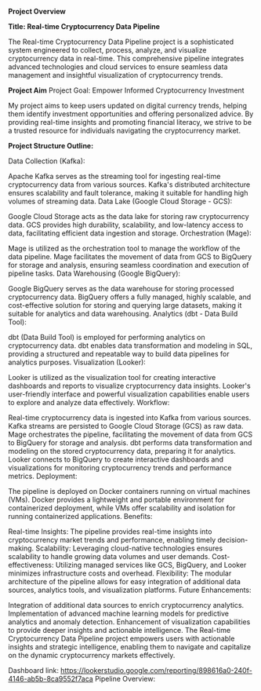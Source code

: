 **Project Overview**

**Title:  Real-time Cryptocurrency Data Pipeline**

The Real-time Cryptocurrency Data Pipeline project is a sophisticated system engineered to collect, process, analyze, and visualize cryptocurrency data in real-time. This comprehensive pipeline integrates advanced technologies and cloud services to ensure seamless data management and insightful visualization of cryptocurrency trends.

**Project Aim**
Project Goal: Empower Informed Cryptocurrency Investment

My project aims to keep users updated on digital currency trends, helping them identify investment opportunities and offering personalized advice. By providing real-time insights and promoting financial literacy, we strive to be a trusted resource for individuals navigating the cryptocurrency market.


**Project Structure Outline:**

Data Collection (Kafka):

Apache Kafka serves as the streaming tool for ingesting real-time cryptocurrency data from various sources. Kafka's distributed architecture ensures scalability and fault tolerance, making it suitable for handling high volumes of streaming data.
Data Lake (Google Cloud Storage - GCS):

Google Cloud Storage acts as the data lake for storing raw cryptocurrency data. GCS provides high durability, scalability, and low-latency access to data, facilitating efficient data ingestion and storage.
Orchestration (Mage):

Mage is utilized as the orchestration tool to manage the workflow of the data pipeline. Mage facilitates the movement of data from GCS to BigQuery for storage and analysis, ensuring seamless coordination and execution of pipeline tasks.
Data Warehousing (Google BigQuery):

Google BigQuery serves as the data warehouse for storing processed cryptocurrency data. BigQuery offers a fully managed, highly scalable, and cost-effective solution for storing and querying large datasets, making it suitable for analytics and data warehousing.
Analytics (dbt - Data Build Tool):

dbt (Data Build Tool) is employed for performing analytics on cryptocurrency data. dbt enables data transformation and modeling in SQL, providing a structured and repeatable way to build data pipelines for analytics purposes.
Visualization (Looker):

Looker is utilized as the visualization tool for creating interactive dashboards and reports to visualize cryptocurrency data insights. Looker's user-friendly interface and powerful visualization capabilities enable users to explore and analyze data effectively.
Workflow:

Real-time cryptocurrency data is ingested into Kafka from various sources.
Kafka streams are persisted to Google Cloud Storage (GCS) as raw data.
Mage orchestrates the pipeline, facilitating the movement of data from GCS to BigQuery for storage and analysis.
dbt performs data transformation and modeling on the stored cryptocurrency data, preparing it for analytics.
Looker connects to BigQuery to create interactive dashboards and visualizations for monitoring cryptocurrency trends and performance metrics.
Deployment:

The pipeline is deployed on Docker containers running on virtual machines (VMs). Docker provides a lightweight and portable environment for containerized deployment, while VMs offer scalability and isolation for running containerized applications.
Benefits:

Real-time Insights: The pipeline provides real-time insights into cryptocurrency market trends and performance, enabling timely decision-making.
Scalability: Leveraging cloud-native technologies ensures scalability to handle growing data volumes and user demands.
Cost-effectiveness: Utilizing managed services like GCS, BigQuery, and Looker minimizes infrastructure costs and overhead.
Flexibility: The modular architecture of the pipeline allows for easy integration of additional data sources, analytics tools, and visualization platforms.
Future Enhancements:

Integration of additional data sources to enrich cryptocurrency analytics.
Implementation of advanced machine learning models for predictive analytics and anomaly detection.
Enhancement of visualization capabilities to provide deeper insights and actionable intelligence.
The Real-time Cryptocurrency Data Pipeline project empowers users with actionable insights and strategic intelligence, enabling them to navigate and capitalize on the dynamic cryptocurrency markets effectively.







Dashboard link: https://lookerstudio.google.com/reporting/898616a0-240f-4146-ab5b-8ca9552f7aca
Pipeline Overview:

